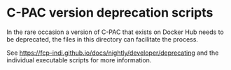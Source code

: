 C-PAC version deprecation scripts
=================================

In the rare occasion a version of C-PAC that exists on Docker Hub needs to be deprecated, the files in this directory can facilitate the process.

See https://fcp-indi.github.io/docs/nightly/developer/deprecating and the individual executable scripts for more information.

